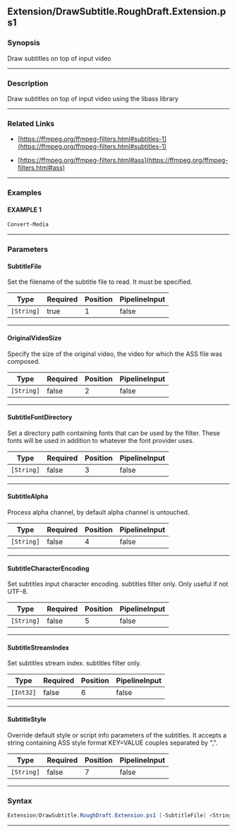 
Extension/DrawSubtitle.RoughDraft.Extension.ps1
-----------------------------------------------
### Synopsis
Draw subtitles on top of input video

---
### Description

Draw subtitles on top of input video using the libass library

---
### Related Links
* [https://ffmpeg.org/ffmpeg-filters.html#subtitles-1](https://ffmpeg.org/ffmpeg-filters.html#subtitles-1)



* [https://ffmpeg.org/ffmpeg-filters.html#ass](https://ffmpeg.org/ffmpeg-filters.html#ass)



---
### Examples
#### EXAMPLE 1
```PowerShell
Convert-Media
```

---
### Parameters
#### **SubtitleFile**

Set the filename of the subtitle file to read. It must be specified.






|Type      |Required|Position|PipelineInput|
|----------|--------|--------|-------------|
|`[String]`|true    |1       |false        |



---
#### **OriginalVideoSize**

Specify the size of the original video, the video for which the ASS file was composed.






|Type      |Required|Position|PipelineInput|
|----------|--------|--------|-------------|
|`[String]`|false   |2       |false        |



---
#### **SubtitleFontDirectory**

Set a directory path containing fonts that can be used by the filter.
These fonts will be used in addition to whatever the font provider uses.






|Type      |Required|Position|PipelineInput|
|----------|--------|--------|-------------|
|`[String]`|false   |3       |false        |



---
#### **SubtitleAlpha**

Process alpha channel, by default alpha channel is untouched.






|Type      |Required|Position|PipelineInput|
|----------|--------|--------|-------------|
|`[String]`|false   |4       |false        |



---
#### **SubtitleCharacterEncoding**

Set subtitles input character encoding. subtitles filter only. Only useful if not UTF-8.






|Type      |Required|Position|PipelineInput|
|----------|--------|--------|-------------|
|`[String]`|false   |5       |false        |



---
#### **SubtitleStreamIndex**

Set subtitles stream index. subtitles filter only.






|Type     |Required|Position|PipelineInput|
|---------|--------|--------|-------------|
|`[Int32]`|false   |6       |false        |



---
#### **SubtitleStyle**

Override default style or script info parameters of the subtitles.
It accepts a string containing ASS style format KEY=VALUE couples separated by ",".






|Type      |Required|Position|PipelineInput|
|----------|--------|--------|-------------|
|`[String]`|false   |7       |false        |



---
### Syntax
```PowerShell
Extension/DrawSubtitle.RoughDraft.Extension.ps1 [-SubtitleFile] <String> [[-OriginalVideoSize] <String>] [[-SubtitleFontDirectory] <String>] [[-SubtitleAlpha] <String>] [[-SubtitleCharacterEncoding] <String>] [[-SubtitleStreamIndex] <Int32>] [[-SubtitleStyle] <String>] [<CommonParameters>]
```
---




